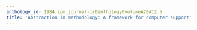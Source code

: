 ```yaml
---
anthology_id: 1984.ipm_journal-ir0anthology0volumeA20A12.5
title: 'Abstraction in methodology: A framework for computer support'
---
```

